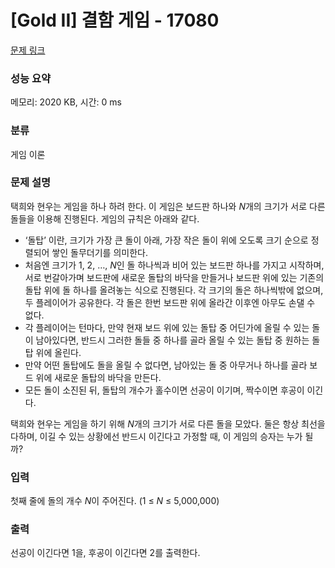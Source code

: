 # [Gold II] 결함 게임 - 17080 

[문제 링크](https://www.acmicpc.net/problem/17080) 

### 성능 요약

메모리: 2020 KB, 시간: 0 ms

### 분류

게임 이론

### 문제 설명

<p>택희와 현우는 게임을 하나 하려 한다. 이 게임은 보드판 하나와 <em>N</em>개의 크기가 서로 다른 돌들을 이용해 진행된다. 게임의 규칙은 아래와 같다.</p>

<ul>
	<li>‘돌탑’ 이란, 크기가 가장 큰 돌이 아래, 가장 작은 돌이 위에 오도록 크기 순으로 정렬되어 쌓인 돌무더기를 의미한다.</li>
	<li>처음엔 크기가 1, 2, …, <em>N</em>인 돌 하나씩과 비어 있는 보드판 하나를 가지고 시작하며, 서로 번갈아가며 보드판에 새로운 돌탑의 바닥을 만들거나 보드판 위에 있는 기존의 돌탑 위에 돌 하나를 올려놓는 식으로 진행된다. 각 크기의 돌은 하나씩밖에 없으며, 두 플레이어가 공유한다. 각 돌은 한번 보드판 위에 올라간 이후엔 아무도 손댈 수 없다.</li>
	<li>각 플레이어는 턴마다, 만약 현재 보드 위에 있는 돌탑 중 어딘가에 올릴 수 있는 돌이 남아있다면, 반드시 그러한 돌들 중 하나를 골라 올릴 수 있는 돌탑 중 원하는 돌탑 위에 올린다.</li>
	<li>만약 어떤 돌탑에도 돌을 올릴 수 없다면, 남아있는 돌 중 아무거나 하나를 골라 보드 위에 새로운 돌탑의 바닥을 만든다.</li>
	<li>모든 돌이 소진된 뒤, 돌탑의 개수가 홀수이면 선공이 이기며, 짝수이면 후공이 이긴다.</li>
</ul>

<p>택희와 현우는 게임을 하기 위해 <em>N</em>개의 크기가 서로 다른 돌을 모았다. 둘은 항상 최선을 다하며, 이길 수 있는 상황에선 반드시 이긴다고 가정할 때, 이 게임의 승자는 누가 될까?</p>

### 입력 

 <p>첫째 줄에 돌의 개수 <em>N</em>이 주어진다. (1 ≤ <em>N</em> ≤ 5,000,000)</p>

### 출력 

 <p>선공이 이긴다면 1을, 후공이 이긴다면 2를 출력한다.</p>

